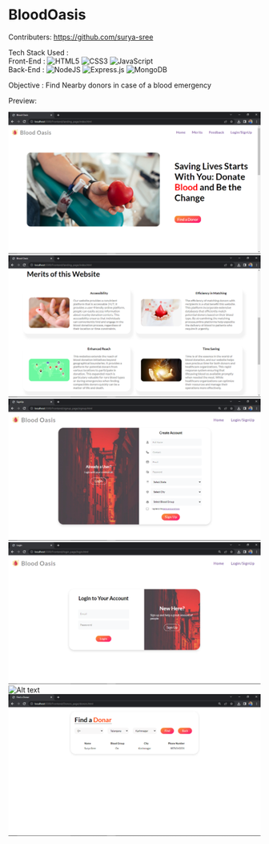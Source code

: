 # BloodOasis

Contributers: https://github.com/surya-sree

Tech Stack Used : <br>
Front-End : ![HTML5](https://img.shields.io/badge/html5-%23E34F26.svg?style=for-the-badge&logo=html5&logoColor=white)  ![CSS3](https://img.shields.io/badge/css3-%231572B6.svg?style=for-the-badge&logo=css3&logoColor=white) ![JavaScript](https://img.shields.io/badge/javascript-%23323330.svg?style=for-the-badge&logo=javascript&logoColor=%23F7DF1E) <br>
Back-End : ![NodeJS](https://img.shields.io/badge/node.js-6DA55F?style=for-the-badge&logo=node.js&logoColor=white) ![Express.js](https://img.shields.io/badge/express.js-%23404d59.svg?style=for-the-badge&logo=express&logoColor=%2361DAFB) ![MongoDB](https://img.shields.io/badge/MongoDB-%234ea94b.svg?style=for-the-badge&logo=mongodb&logoColor=white)

Objective : Find Nearby donors in case of a blood emergency <br>

Preview: <br>

![Alt text](https://github.com/adityapatel-00/BloodOasis/blob/main/Images/Landing.png)
![Alt text](https://github.com/adityapatel-00/BloodOasis/blob/main/Images/Landing2.png)
![Alt text](https://github.com/adityapatel-00/BloodOasis/blob/main/Images/Signup.png)
![Alt text](https://github.com/adityapatel-00/BloodOasis/blob/main/Images/Login.png)
![Alt text](https://github.com/adityapatel-00/BloodOasis/blob/main/Images/dashbioard.png)
![Alt text](https://github.com/adityapatel-00/BloodOasis/blob/main/Images/find.png)


